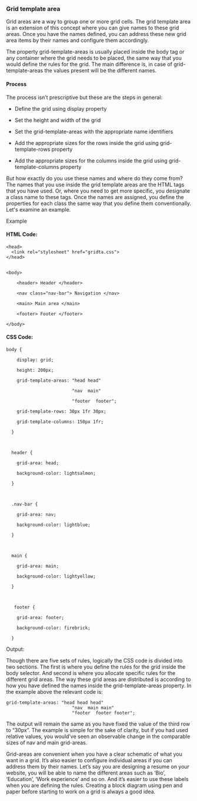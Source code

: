 ### Grid template area

Grid areas are a way to group one or more grid cells. The grid template area is an extension of this concept where you can give names to these grid areas. Once you have the names defined, you can address these new grid area items by their names and configure them accordingly. 

The property grid-template-areas is usually placed inside the body tag or any container where the grid needs to be placed, the same way that you would define the rules for the grid. The main difference is, in case of grid-template-areas the values present will be the different names. 

#### Process

The process isn’t prescriptive but these are the steps in general:

* Define the grid using display property 

* Set the height and width of the grid 

* Set the grid-template-areas with the appropriate name identifiers

* Add the appropriate sizes for the rows inside the grid using grid-template-rows property 

* Add the appropriate sizes for the columns inside the grid using grid-template-columns property 

But how exactly do you use these names and where do they come from? The names that you use inside the grid template areas are the HTML tags that you have used. Or, where you need to get more specific, you designate a class name to these tags. Once the names are assigned, you define the properties for each class the same way that you define them conventionally. Let's examine an example.

Example

#### HTML Code:

```
<head> 
  <link rel="stylesheet" href="gridta.css"> 
</head> 

 
<body> 

    <header> Header </header> 

    <nav class="nav-bar"> Navigation </nav> 

    <main> Main area </main> 

    <footer> Footer </footer> 

</body> 
```

#### CSS Code:

```
body { 

    display: grid; 

    height: 200px; 

    grid-template-areas: "head head" 

                         "nav  main" 

                         "footer  footer"; 

    grid-template-rows: 30px 1fr 30px; 

    grid-template-columns: 150px 1fr; 

  } 

   

  header { 

    grid-area: head; 

    background-color: lightsalmon; 

  } 

   

  .nav-bar { 

    grid-area: nav; 

    background-color: lightblue; 

  } 

   

  main { 

    grid-area: main; 

    background-color: lightyellow; 

  } 

   

   footer { 

    grid-area: footer; 

    background-color: firebrick; 

  }
```


Output:   

Though there are five sets of rules, logically the CSS code is divided into two sections. The first is where you define the rules for the grid inside the body selector. And second is where you allocate specific rules for the different grid areas. The way these grid areas are distributed is according to how you have defined the names inside the grid-template-areas property. In the example above the relevant code is: 

```
grid-template-areas: "head head head"
                         "nav  main main"
                         "footer  footer footer";
```

The output will remain the same as you have fixed the value of the third row to “30px”. The example is simple for the sake of clarity, but if you had used relative values, you would’ve seen an observable change in the comparable sizes of nav and main grid-areas. 

Grid-areas are convenient when you have a clear schematic of what you want in a grid. It’s also easier to configure individual areas if you can address them by their names. Let’s say you are designing a resume on your website, you will be able to name the different areas such as ‘Bio’, ‘Education’, ‘Work experience’ and so on. And it’s easier to use these labels when you are defining the rules. Creating a block diagram using pen and paper before starting to work on a grid is always a good idea. 

